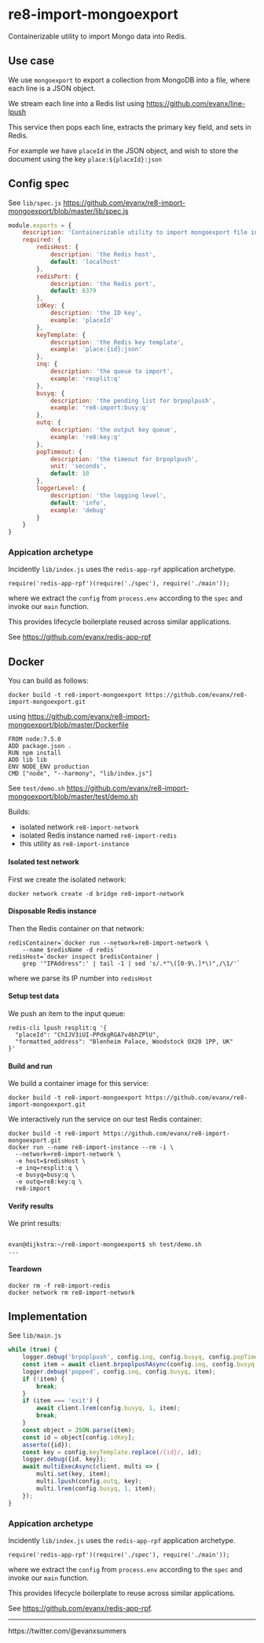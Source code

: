 
# re8-import-mongoexport

Containerizable utility to import Mongo data into Redis.

## Use case

We use `mongoexport` to export a collection from MongoDB into a file, where each line is a JSON object.

We stream each line into a Redis list using https://github.com/evanx/line-lpush

This service then pops each line, extracts the primary key field, and sets in Redis.

For example we have `placeId` in the JSON object, and wish to store the document using the key `place:${placeId}:json`

## Config spec

See `lib/spec.js` https://github.com/evanx/re8-import-mongoexport/blob/master/lib/spec.js
```javascript
module.exports = {
    description: 'Containerizable utility to import mongoexport file into Redis.',
    required: {
        redisHost: {
            description: 'the Redis host',
            default: 'localhost'
        },
        redisPort: {
            description: 'the Redis port',
            default: 6379
        },
        idKey: {
            description: 'the ID key',
            example: 'placeId'
        },
        keyTemplate: {
            description: 'the Redis key template',
            example: 'place:{id}:json'
        },
        inq: {
            description: 'the queue to import',
            example: 'resplit:q'
        },
        busyq: {
            description: 'the pending list for brpoplpush',
            example: 're8-import:busy:q'
        },
        outq: {
            description: 'the output key queue',
            example: 're8:key:q'
        },
        popTimeout: {
            description: 'the timeout for brpoplpush',
            unit: 'seconds',
            default: 10
        },
        loggerLevel: {
            description: 'the logging level',
            default: 'info',
            example: 'debug'
        }
    }
}
```

### Appication archetype

Incidently `lib/index.js` uses the `redis-app-rpf` application archetype.
```
require('redis-app-rpf')(require('./spec'), require('./main'));
```
where we extract the `config` from `process.env` according to the `spec` and invoke our `main` function.

This provides lifecycle boilerplate reused across similar applications.

See https://github.com/evanx/redis-app-rpf


## Docker

You can build as follows:
```
docker build -t re8-import-mongoexport https://github.com/evanx/re8-import-mongoexport.git
```
using https://github.com/evanx/re8-import-mongoexport/blob/master/Dockerfile

```
FROM node:7.5.0
ADD package.json .
RUN npm install
ADD lib lib
ENV NODE_ENV production
CMD ["node", "--harmony", "lib/index.js"]
```

See `test/demo.sh` https://github.com/evanx/re8-import-mongoexport/blob/master/test/demo.sh

Builds:
- isolated network `re8-import-network`
- isolated Redis instance named `re8-import-redis`
- this utility as `re8-import-instance`

#### Isolated test network

First we create the isolated network:
```shell
docker network create -d bridge re8-import-network
```

#### Disposable Redis instance

Then the Redis container on that network:
```
redisContainer=`docker run --network=re8-import-network \
    --name $redisName -d redis`
redisHost=`docker inspect $redisContainer |
    grep '"IPAddress":' | tail -1 | sed 's/.*"\([0-9\.]*\)",/\1/'`
```
where we parse its IP number into `redisHost`

#### Setup test data

We push an item to the input queue:
```
redis-cli lpush resplit:q '{
  "placeId": "ChIJV3iUI-PPdkgRGA7v4bhZPlU",
  "formatted_address": "Blenheim Palace, Woodstock OX20 1PP, UK"
}'
```

#### Build and run

We build a container image for this service:
```
docker build -t re8-import-mongoexport https://github.com/evanx/re8-import-mongoexport.git
```

We interactively run the service on our test Redis container:
```
docker build -t re8-import https://github.com/evanx/re8-import-mongoexport.git
docker run --name re8-import-instance --rm -i \
  --network=re8-import-network \
  -e host=$redisHost \
  -e inq=resplit:q \
  -e busyq=busy:q \
  -e outq=re8:key:q \
  re8-import
```

#### Verify results

We print results:
```
```

```
evan@dijkstra:~/re8-import-mongoexport$ sh test/demo.sh
...
```

#### Teardown

```
docker rm -f re8-import-redis
docker network rm re8-import-network
```

## Implementation

See `lib/main.js`

```javascript
while (true) {
    logger.debug('brpoplpush', config.inq, config.busyq, config.popTimeout);
    const item = await client.brpoplpushAsync(config.inq, config.busyq, config.popTimeout);
    logger.debug('popped', config.inq, config.busyq, item);
    if (!item) {
        break;
    }
    if (item === 'exit') {
        await client.lrem(config.busyq, 1, item);
        break;
    }
    const object = JSON.parse(item);
    const id = object[config.idKey];
    asserto({id});
    const key = config.keyTemplate.replace(/{id}/, id);
    logger.debug({id, key});
    await multiExecAsync(client, multi => {
        multi.set(key, item);
        multi.lpush(config.outq, key);
        multi.lrem(config.busyq, 1, item);
    });
}
```

### Appication archetype

Incidently `lib/index.js` uses the `redis-app-rpf` application archetype.
```
require('redis-app-rpf')(require('./spec'), require('./main'));
```
where we extract the `config` from `process.env` according to the `spec` and invoke our `main` function.

This provides lifecycle boilerplate to reuse across similar applications.

See https://github.com/evanx/redis-app-rpf.

<hr>
https://twitter.com/@evanxsummers
